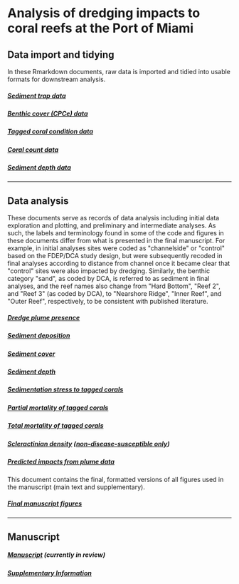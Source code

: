 # Analysis of dredging impacts to coral reefs at the Port of Miami

## Data import and tidying

In these Rmarkdown documents, raw data is imported and tidied into usable formats for downstream analysis.

##### [Sediment trap data](Rmd/tidy_sedtrap_data.html)

##### [Benthic cover (CPCe) data](Rmd/tidy_cpce_data.html)

##### [Tagged coral condition data](Rmd/tidy_tagged_corals.html)

##### [Coral count data](Rmd/tidy_count_data.html)

##### [Sediment depth data](Rmd/tidy_sed_depth_type.html)

-----

## Data analysis

These documents serve as records of data analysis including initial data exploration and plotting, and preliminary and intermediate analyses. As such, the labels and terminology found in some of the code and figures in these documents differ from what is presented in the final manuscript. For example, in initial analyses sites were coded as "channelside" or "control" based on the FDEP/DCA study design, but were subsequently recoded in final analyses according to distance from channel once it became clear that "control" sites were also impacted by dredging. Similarly, the benthic category "sand", as coded by DCA, is referred to as sediment in final analyses, and the reef names also change from "Hard Bottom", "Reef 2", and "Reef 3" (as coded by DCA), to "Nearshore Ridge", "Inner Reef", and "Outer Reef", respectively, to be consistent with published literature.

##### [Dredge plume presence](Rmd/dredge_plume.html)

##### [Sediment deposition](Rmd/sediment_trap.html)

##### [Sediment cover](Rmd/sed_cover.html)

##### [Sediment depth](Rmd/sed_depth.html)

##### [Sedimentation stress to tagged corals](Rmd/sed_stress.html)

##### [Partial mortality of tagged corals](Rmd/partial_mortality.html)

##### [Total mortality of tagged corals](Rmd/total_mortality.html)

##### [Scleractinian density](Rmd/scler_density.html) ([non-disease-susceptible only](Rmd/nonsus_scler_density.html))

##### [Predicted impacts from plume data](Rmd/plume_predictions.Rmd)

This document contains the final, formatted versions of all figures used in the manuscript (main text and supplementary).

##### [Final manuscript figures](Rmd/Figures.html)

-----

## Manuscript

##### [Manuscript]() (currently in review)

##### [Supplementary Information](Rmd/SupplementaryInfo.html)
